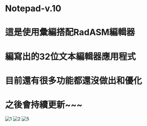 # Notepad-v.10
# 這是使用彙編搭配RadASM編輯器
# 編寫出的32位文本編輯器應用程式
# 目前還有很多功能都還沒做出和優化
# 之後會持續更新~~~
![1](https://github.com/NiYeh/notepad-v.10/assets/108889900/606f381f-1b2a-4461-b670-ba16081ef90d)
![2](https://github.com/NiYeh/notepad-v.10/assets/108889900/8c549af6-b938-4388-83e8-d3feb3cfcf17)
![5](https://github.com/NiYeh/notepad-v.10/assets/108889900/b5f27a6c-e075-4568-9c9d-8fbc639884a1)
